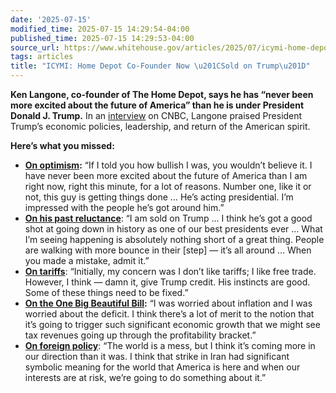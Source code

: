 ```yaml
---
date: '2025-07-15'
modified_time: 2025-07-15 14:29:54-04:00
published_time: 2025-07-15 14:29:53-04:00
source_url: https://www.whitehouse.gov/articles/2025/07/icymi-home-depot-co-founder-now-sold-on-trump/
tags: articles
title: "ICYMI: Home Depot Co-Founder Now \u201CSold on Trump\u201D"
---
```

 
**Ken Langone, co-founder of The Home Depot, says he has “never been
more excited about the future of America” than he is under President
Donald J. Trump.** In an
[interview](https://www.cnbc.com/video/2025/07/15/ken-langone-gop-bills-efforts-to-trigger-economic-growth-has-merit.html)
on CNBC, Langone praised President Trump’s economic policies,
leadership, and return of the American spirit.

**Here’s what you missed:**

-   [**On
    optimism**](https://x.com/RapidResponse47/status/1945152287296376950)**:**
    “If I told you how bullish I was, you wouldn’t believe it. I have
    never been more excited about the future of America than I am right
    now, right this minute, for a lot of reasons. Number one, like it or
    not, this guy is getting things done … He’s acting presidential. I’m
    impressed with the people he’s got around him.”
-   [**On his past
    reluctance**](https://x.com/RapidResponse47/status/1945155615153659984):
    “I am sold on Trump … I think he’s got a good shot at going down in
    history as one of our best presidents ever … What I’m seeing
    happening is absolutely nothing short of a great thing. People are
    walking with more bounce in their \[step\] — it’s all around … When
    you made a mistake, admit it.”
-   [**On
    tariffs**](https://x.com/RapidResponse47/status/1945154273320280505):
    “Initially, my concern was I don’t like tariffs; I like free trade.
    However, I think — damn it, give Trump credit. His instincts are
    good. Some of these things need to be fixed.”
-   [**On the One Big Beautiful
    Bill**](https://x.com/RapidResponse47/status/1945153373419794895)**:**
    “I was worried about inflation and I was worried about the deficit.
    I think there’s a lot of merit to the notion that it’s going to
    trigger such significant economic growth that we might see tax
    revenues going up through the profitability bracket.”
-   [**On foreign
    policy**](https://x.com/RapidResponse47/status/1945152287296376950):
    “The world is a mess, but I think it’s coming more in our direction
    than it was. I think that strike in Iran had significant symbolic
    meaning for the world that America is here and when our interests
    are at risk, we’re going to do something about it.”
